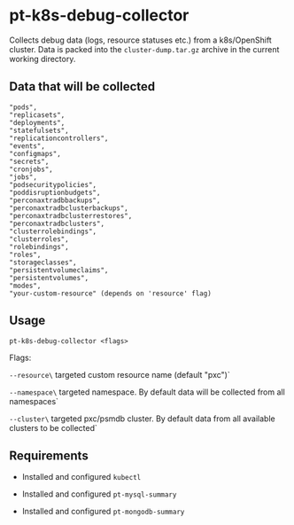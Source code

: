 # **pt-k8s-debug-collector**

Collects debug data (logs, resource statuses etc.) from a k8s/OpenShift cluster. Data is packed into the `cluster-dump.tar.gz` archive in the current working directory.

## Data that will be collected

```
"pods",
"replicasets",
"deployments",
"statefulsets",
"replicationcontrollers",
"events",
"configmaps",
"secrets",
"cronjobs",
"jobs",
"podsecuritypolicies",
"poddisruptionbudgets",
"perconaxtradbbackups",
"perconaxtradbclusterbackups",
"perconaxtradbclusterrestores",
"perconaxtradbclusters",
"clusterrolebindings",
"clusterroles",
"rolebindings",
"roles",
"storageclasses",
"persistentvolumeclaims",
"persistentvolumes",
"modes",
"your-custom-resource" (depends on 'resource' flag)
```

## Usage

`pt-k8s-debug-collector <flags>`

Flags:

`--resource\` targeted custom resource name (default "pxc")`

`--namespace\` targeted namespace. By default data will be collected from all namespaces`

`--cluster\` targeted pxc/psmdb cluster. By default data from all available clusters to be collected`

## Requirements


* Installed and configured `kubectl`


* Installed and configured `pt-mysql-summary`


* Installed and configured `pt-mongodb-summary`
